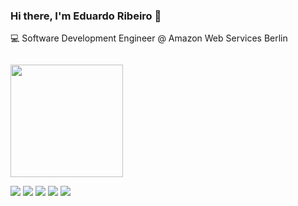 ### Hi there, I'm Eduardo Ribeiro 👋

💻 Software Development Engineer @ Amazon Web Services Berlin

<img style="padding-top: 1em;" height="180em" src="https://github-readme-stats.vercel.app/api?username=EduRibeiro00&show_icons=true&hide_border=true&&count_private=true&include_all_commits=true&theme=dark" />

<a target="_blank" href="https://eduardocribeiro.com/"><img src="https://img.shields.io/badge/-Website-2563eb?style=for-the-badge&logo=About.me&logoColor=white"></img></a> 
<a target="_blank" href="https://www.linkedin.com/in/eduardocribeiro/"><img src="https://img.shields.io/badge/-LinkedIn-0077B5?style=for-the-badge&logo=Linkedin&logoColor=white"></img></a>
<a target="_blank" href="mailto:eribeiro306@gmail.com"><img src="https://img.shields.io/badge/-Gmail-D14836?style=for-the-badge&logo=Gmail&logoColor=white"></img></a>
<a target="_blank" href="https://dev.to/eduardocribeiro"><img src="https://img.shields.io/badge/-dev.to-12100E?style=for-the-badge&logo=devdotto&logoColor=white"></img></a>
<a target="_blank" href="https://eduardocribeiro.medium.com/"><img src="https://img.shields.io/badge/-Medium-12100E?style=for-the-badge&logo=Medium&logoColor=white"></img></a>
<br>
